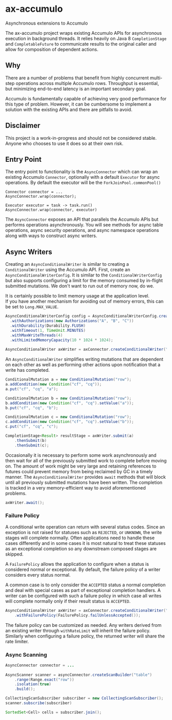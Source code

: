 # ax-accumulo

Asynchronous extensions to Accumulo

The ax-accumulo project wraps existing Accumulo APIs for asynchronous execution 
in background threads.  It relies heavily on Java 8 `CompletionStage` and
`CompletableFuture` to communicate results to the original caller and allow
for composition of dependent actions.

## Why

There are a number of problems that benefit from highly concurrent multi-step
operations across multiple Accumulo rows.  Throughput is essential, but
minimizing end-to-end latency is an important secondary goal.

Accumulo is fundamentally capable of achieving very good performance for
this type of problem.  However, it can be cumbersome to implement a 
solution with the existing APIs and there are pitfalls to avoid.

## Disclaimer

This project is a work-in-progress and should not be considered stable.
Anyone who chooses to use it does so at their own risk.

## Entry Point

The entry point to functionality is the `AsyncConnector` which can wrap an
existing Accumulo `Connector`, optionally with a default `Executor` for async
operations.  By default the executor will be the `ForkJoinPool.commonPool()`

    Connector connector = ...
    AsyncConnector.wrap(connector);

    Executor executor = task -> task.run()
    AsyncConnector.wrap(connector, executor)

The `AsyncConnector` exposes an API that parallels the Accumulo APIs but
performs operations asynchronously.  You will see methods for async table
operations, async security operations, and async namespace operations along
with ways to construct async writers.


## Async Writers

Creating an `AsyncConditionalWriter` is similar to creating a `ConditionalWriter`
using the Accumulo API.  First, create an `AsyncConditionalWriterConfig`.
It is similar to the `ConditionalWriterConfig` but also supports configuring
a limit for the memory consumed by in-flight submitted mutations.  We don't
want to run out of memory now, do we.

It is certainly possible to limit memory usage at the application level.  
If you have another mechanism for avoiding out of memory errors, this can 
be set to `Long.MAX_VALUE`.

``` java
AsyncConditionalWriterConfig config = AsyncConditionalWriterConfig.create()
  .withAuthorizations(new Authorizations("A", "B", "C"))
  .withDurability(Durability.FLUSH)
  .withTimeout(1, TimeUnit.MINUTES)
  .withMaxWriteThreads(4)
  .withLimitedMemoryCapacity(10 * 1024 * 1024);
                
AsyncConditionalWriter axWriter = axConnector.createConditionalWriter("table", config);
```

An `AsyncConditionalWriter` simplifies writing mutations that are dependent
on each other as well as performing other actions upon notification that a 
write has completed.

``` java
ConditionalMutation a = new ConditionalMutation("row");
a.addCondition(new Condition("cf", "cq"));
a.put("cf", "cq", "a");

ConditionalMutation b = new ConditionalMutation("row");
b.addCondition(new Condition("cf", "cq").setValue("a"));
b.put("cf", "cq", "b");

ConditionalMutation c = new ConditionalMutation("row");
c.addCondition(new Condition("cf", "cq").setValue("b"));
c.put("cf", "cq", "c");

CompletionStage<Result> resultStage = axWriter.submit(a)
    .thenSubmit(b)
    .thenSubmit(c);
```

Occasionally it is necessary to perform some work asynchronously and then
wait for all of the previously submitted work to complete before moving on.
The amount of work might be very large and retaining references to futures 
could prevent memory from being reclaimed by GC in a timely manner.  The
`AsyncConditionalWriter` provides `await` methods that will block until all
previously submitted mutations have been written.  The completion is tracked
in a very memory-efficient way to avoid aforementioned problems.

``` java
axWriter.await();
```

### Failure Policy

A conditional write operation can return with several status codes.  Since
an exception is not raised for statuses such as `REJECTED`, or `UNKNOWN`,
the write stages will complete normally.  Often applications need to handle 
these cases differently and in some cases it is most natural to treat these
statuses as an exceptional completion so any downstream composed stages are
skipped.

A `FailurePolicy` allows the application to configure when a status is 
considered normal or exceptional.  By default, the failure policy of a
writer considers every status normal.

A common case is to only consider the `ACCEPTED` status a normal completion
and deal with special cases as part of exceptional completion handlers.  A
writer can be configured with such a failure policy in which case all writes
will complete normally only if their result status is `ACCEPTED`.

``` java
AsyncConditionalWriter axWriter = axConnector.createConditionalWriter("table", config)
    .withFailurePolicy(FailurePolicy.failUnlessAccepted());
```

The failure policy can be customized as needed.  Any writers derived from
an existing writer through `withRateLimit` will inherit the failure policy.
Similarly when configuring a failure policy, the returned writer will share
the rate limiter.

### Async Scanning

``` java
AsyncConnector connector = ...
    
AsyncScanner scanner = asyncConnector.createScanBuilder("table")
    .range(Range.exact("row"))
    .isolation(true)
    .build();

CollectingScanSubscriber subscriber = new CollectingScanSubscriber();    
scanner.subscribe(subscriber)

SortedSet<Cell> cells = subscriber.join();
```